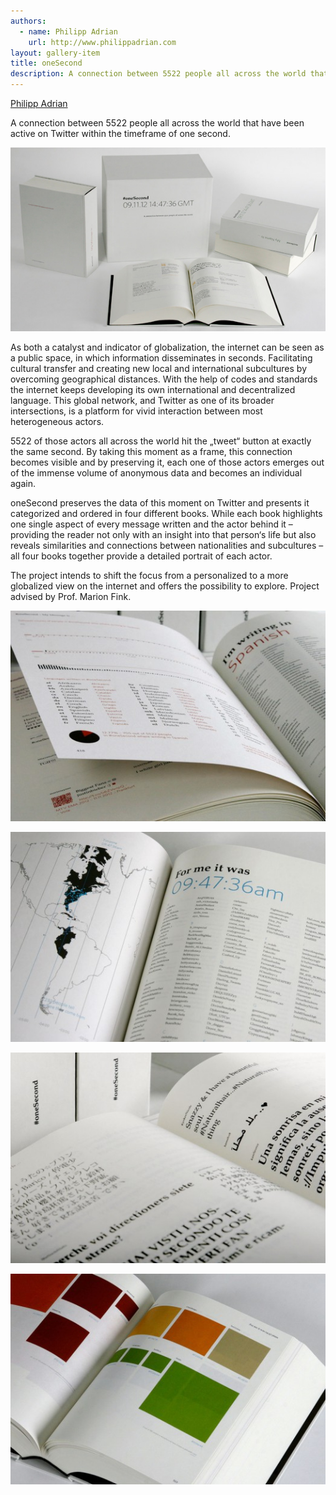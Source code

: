 ```yaml
---
authors:
  - name: Philipp Adrian
    url: http://www.philippadrian.com
layout: gallery-item
title: oneSecond
description: A connection between 5522 people all across the world that have been active on Twitter within the timeframe of one second.
---
```


[Philipp Adrian](http://www.philippadrian.com)

A connection between 5522 people all across the world that have been active on Twitter within the timeframe of one second.

![](./images/adrian1_1.jpg)

As both a catalyst and indicator of globalization, the internet can be seen as a public space, in which information disseminates in seconds. Facilitating cultural transfer and creating new local and international subcultures by overcoming geographical distances. With the help of codes and standards the internet keeps developing its own international and decentralized language. This global network, and Twitter as one of its broader intersections, is a platform for vivid interaction between most heterogeneous actors.

5522 of those actors all across the world hit the „tweet“ button at exactly the same second. By taking this moment as a frame, this connection becomes visible and by preserving it, each one of those actors emerges out of the immense volume of anonymous data and becomes an individual again.

oneSecond preserves the data of this moment on Twitter and presents it categorized and ordered in four different books. While each book highlights one single aspect of every message written and the actor behind it – providing the reader not only with an insight into that person‘s life but also reveals similarities and connections between nationalities and subcultures – all four books together provide a detailed portrait of each actor.

The project intends to shift the focus from a personalized to a more globalized view on the internet and offers the possibility to explore. Project advised by Prof. Marion Fink.

![](./images/adrian2-524x350.jpg)

![](./images/adrian3-524x350.jpg)

![](./images/adrian4-524x350.jpg)

![](./images/adrian5-524x350.jpg)